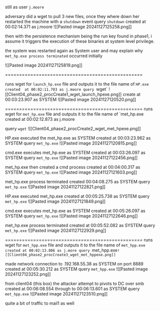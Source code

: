 still as user `j.moore`


adversary did a wget to pull 3 new files, once they where down her restarted the machine with a `shutdown` event
query `shutdown`
created at 00:02:14.371 as j.moore
![[Pasted image 20241127125258.png]]

then with the persistence mechanism being the run key found in phase1, i assume it triggers the execution of these binaries at system level privilege.

the system was restarted again as System user and may explain why `met_hp.exe process terminated` occurred initially 

![[Pasted image 20241127125819.png]]

=================================================


runs wget for `launch_hp.exe` file and outputs it to the file name of `HP.exe
created  at 00:02:11.703 as j.moore
query `wget`
![[Client04_phase2_procCreate1_wget_launch_hpexe.png]]
create at 00:03:23.907 as SYSTEM
![[Pasted image 20241127120520.png]]



=================================================
runs wget for `met_hp.exe` file and outputs it to the file name of `met_hp.exe
created at 00:02:12.873 as j.moore

query `wget`
![[Client04_phase2_procCreate2_wget_met_hpexe.png]]

HP.exe executed the met_hp.exe as SYSTEM
created at 00:03:23.962 as SYSTEM
query `met_hp.exe`
![[Pasted image 20241127120815.png]]

cmd.exe executes met_hp.exe as SYSTEM
created at 00:03:26.097 as SYSTEM
query `met_hp.exe`
![[Pasted image 20241127122456.png]]

met_hp.exe then created a cmd process
created at 00:04:00.317 as SYSTEM
query `met_hp.exe`
![[Pasted image 20241127121603.png]]

met_hp.exe process terminated
created 00:04:08.275 as SYSTEM
query `met_hp.exe`
![[Pasted image 20241127122821.png]]

HP.exe executed met_hp.exe 
created at 00:05:25.738 as SYSTEM
query `met_hp.exe`
![[Pasted image 20241127121849.png]]

cmd.exe executes met_hp.exe as SYSTEM
created at 00:05:26.097 as SYSTEM
query `met_hp.exe`
![[Pasted image 20241127122646.png]]

met_hp.exe process terminated
created at 00:05:52.082 as SYSTEM
query `met_hp.exe`
![[Pasted image 20241127122929.png]]


=================================================
runs wget for `met_hpp.exe` file and outputs it to the file name of `met_hpp.exe
created at 00:02:13.806 as j.more
query `met_hpp.exe`
![[Client04_phase2_procCreate3_wget_met_hppexe.png]] `

made network connection to .192.168.55.38 as SYSTEM on port 8889
created at 00:05:30.212 as SYSTEM
query `met_hpp.exe`
![[Pasted image 20241127123252.png]]

from client04 (this box) the attacker attempt to pivots to DC over smb
created at 00:06:08.554 through to 00:06:13.601 as SYSTEM
query `met_hpp.exe`
![[Pasted image 20241127123510.png]]

quite a bit of traffic to mail1 as well

